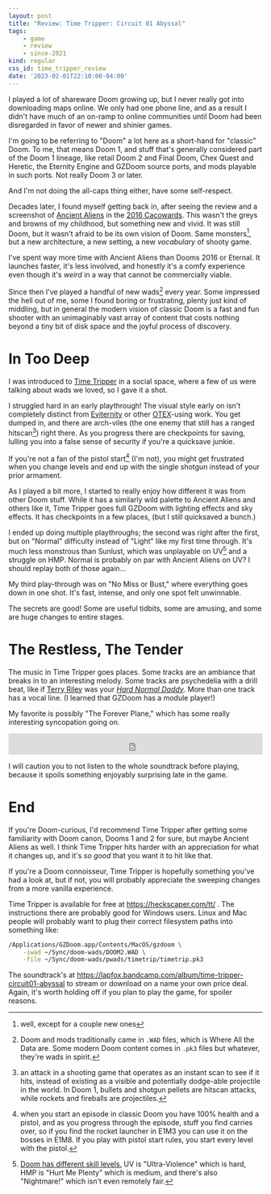 ```yaml
---
layout: post
title: "Review: Time Tripper: Circuit 01 Abyssal"
tags:
    - game
    - review
    - since-2021
kind: regular
css_id: time_tripper_review
date: '2023-02-01T22:10:00-04:00'
---
```


I played a lot of shareware Doom growing up, 
but I never really got into downloading maps online.
We only had one phone line, and as a result I didn't
have much of an on-ramp to online communities until
Doom had been disregarded in favor of newer and shinier
games.

<aside>
I'm going to be referring to "Doom" a lot here
as a short-hand for "classic" Doom.
To me, that means Doom 1, and stuff that's generally
considered part of the Doom 1 lineage,
like retail Doom 2 and Final Doom,
Chex Quest and Heretic,
the Eternity Engine and GZDoom source ports,
and
mods playable in such ports.
Not really Doom 3 or later.

And I'm not doing the all-caps thing either,
have some self-respect.
</aside>

Decades later, I found myself getting back in,
after seeing the review and a screenshot of
[Ancient Aliens][aaliens] in the
[2016 Cacowards][caco-2016]. 
This wasn't the greys and browns of my childhood,
but something new and vivid.
It was still Doom, 
but it wasn't afraid to be its own vision of Doom.
Same monsters[^aaliens-monsters],
but a new architecture, a new setting,
a new *vocabulary* of shooty game.

[^aaliens-monsters]: well, except for a couple new ones

[aaliens]: https://doomwiki.org/wiki/Ancient_Aliens
[caco-2016]: https://www.doomworld.com/23years/best1.php

I've spent way more time with Ancient Aliens
than Dooms 2016 or Eternal.
It launches faster, it's less involved,
and honestly it's a comfy experience
even though it's *weird* in a way that cannot be
commercially viable.

Since then I've played a handful of new wads[^wads]
every year. 
Some impressed the hell out of me, 
some I found boring or frustrating,
plenty just kind of middling,
but in general the modern vision of classic Doom is
a fast and fun shooter with an unimaginably vast
array of content that costs nothing beyond a tiny
bit of disk space and the joyful process of discovery.

[^wads]: Doom and mods traditionally came in `.WAD`
    files, which is Where All the Data are. 
    Some modern Doom content comes in `.pk3` files
    but whatever, they're wads in spirit.



# In Too Deep

I was introduced to [Time Tripper][timetrip] 
in a social space,
where a few of us were talking about wads we loved,
so I gave it a shot.

[timetrip]: https://heckscaper.com/tt/

I struggled hard in an early playthrough!
The visual style early on 
isn't completely distinct from
[Eviternity][eviternity] or other
[OTEX][otex]-using work.
You get dumped in, 
and there are arch-viles 
(the one enemy that still has a ranged 
hitscan[^hitscan])
right there.
As you progress there are checkpoints for saving,
lulling you into a false sense of security
if you're a quicksave junkie.

[^hitscan]: an attack in a shooting game that
    operates as an instant scan to see if it hits,
    instead of existing as a visible and
    potentially dodge-able projectile in the world.
    In Doom 1, bullets and shotgun pellets are
    hitscan attacks, while rockets and fireballs
    are projectiles.

[eviternity]: https://doomwiki.org/wiki/Eviternity
[otex]: https://doomwiki.org/wiki/OTEX

If you're not a fan of the pistol start[^pistol-start]
(I'm not),
you might get frustrated when you change levels and
end up with the single shotgun instead of your
prior armament.

[^pistol-start]: when you start an episode in classic
    Doom you have 100% health and a pistol, 
    and as you progress through the episode,
    stuff you find carries over, 
    so if you find the rocket launcher in E1M3
    you can use it on the bosses in E1M8.
    If you play with pistol start rules, 
    you start every level with the pistol.

As I played a bit more,
I started to really enjoy 
how different it was from other Doom stuff.
While it has a similarly wild palette to
Ancient Aliens and others like it,
Time Tripper goes full GZDoom
with lighting effects and sky effects.
It has checkpoints in a few places,
(but I still quicksaved a bunch.)

I ended up doing multiple playthroughs;
the second was right after the first,
but on "Normal" difficulty instead of
"Light" like my first time through.
It's much less monstrous than Sunlust,
which was unplayable on UV[^uvmax] and
a struggle on HMP.
Normal is probably on par with
Ancient Aliens on UV?
I should replay both of those again…

[^uvmax]: [Doom has different skill levels.][skill]
    UV is "Ultra-Violence" which is hard,
    HMP is "Hurt Me Plenty" which is medium,
    and there's also "Nightmare!" 
    which isn't even remotely fair.

[skill]: https://doomwiki.org/wiki/Skill_level#Doom_and_Doom_II_skill_levels

My third play-through was
on "No Miss or Bust,"
where everything goes down in one shot.
It's fast, intense,
and only one spot felt unwinnable.

The secrets are good!
Some are useful tidbits,
some are amusing,
and some are huge changes to entire stages.

# The Restless, The Tender

The music in Time Tripper goes places.
Some tracks are an ambiance that breaks in to
an interesting melody.
Some tracks are psychedelia with a drill beat,
like if
[Terry Riley][rainbow-curved]
was your
*[Hard Normal Daddy][hard-normal]*.
More than one track has a vocal line. 
(I learned that GZDoom has a module player!)

[rainbow-curved]: https://en.wikipedia.org/wiki/A_Rainbow_in_Curved_Air
[hard-normal]: https://en.wikipedia.org/wiki/Hard_Normal_Daddy

My favorite is possibly "The Forever Plane,"
which has some really interesting syncopation
going on.

<iframe style="border: 0; width: 100%; height: 42px;" src="https://bandcamp.com/EmbeddedPlayer/album=3595895175/size=small/bgcol=333333/linkcol=2ebd35/track=1731019762/transparent=true/" seamless><a href="https://halleylabs.com/album/time-tripper-circuit01-abyssal">TIME TRIPPER circuit01_abyssal by msx</a></iframe>

I will caution you to not listen to the whole soundtrack
before playing, 
because it spoils something enjoyably surprising
late in the game.

# End

If you're Doom-curious,
I'd recommend Time Tripper 
after getting some familiarity with
Doom canon, Dooms 1 and 2 for sure,
but maybe Ancient Aliens as well.
I think Time Tripper hits harder with
an appreciation for what it changes up,
and it's *so good* that you want it to hit like that.

If you're a Doom connoisseur,
Time Tripper is hopefully something you've had a look at,
but if not, you will probably appreciate 
the sweeping changes from a more vanilla experience.

Time Tripper is available for free at
<https://heckscaper.com/tt/> . 
The instructions there are probably good for Windows users.
Linux and Mac people will probably want to 
plug their correct filesystem paths into something like:
```sh
/Applications/GZDoom.app/Contents/MacOS/gzdoom \
    -iwad ~/Sync/doom-wads/DOOM2.WAD \
    -file ~/Sync/doom-wads/pwads/timetrip/timetrip.pk3
```

The soundtrack's at
<https://lapfox.bandcamp.com/album/time-tripper-circuit01-abyssal>
to stream or download on a name your own price deal.
Again, it's worth holding off if you plan to play the game,
for spoiler reasons.


